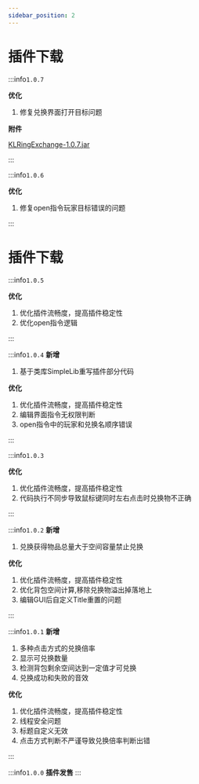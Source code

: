 ```yaml
---
sidebar_position: 2
---
```


# 插件下载

:::info`1.0.7`

**优化**

1. 修复兑换界面打开目标问题

**附件**

[KLRingExchange-1.0.7.jar](https://www.goodmc.cn/plugin/KLRingExchange/KLRingExchange-1.0.7.jar)

:::

:::info`1.0.6`

**优化**

1. 修复open指令玩家目标错误的问题

:::

# 插件下载

:::info`1.0.5`

**优化**

1. 优化插件流畅度，提高插件稳定性
2. 优化open指令逻辑

:::

:::info`1.0.4`
**新增**

1. 基于类库SimpleLib重写插件部分代码

**优化**

1. 优化插件流畅度，提高插件稳定性
2. 编辑界面指令无权限判断
3. open指令中的玩家和兑换名顺序错误

:::

:::info`1.0.3`

**优化**

1. 优化插件流畅度，提高插件稳定性
2. 代码执行不同步导致鼠标键同时左右点击时兑换物不正确

:::

:::info`1.0.2`
**新增**

1. 兑换获得物品总量大于空间容量禁止兑换

**优化**

1. 优化插件流畅度，提高插件稳定性
2. 优化背包空间计算,移除兑换物溢出掉落地上
3. 编辑GUI后自定义Title重置的问题

:::

:::info`1.0.1`
**新增**

1. 多种点击方式的兑换倍率
2. 显示可兑换数量
3. 检测背包剩余空间达到一定值才可兑换
4. 兑换成功和失败的音效

**优化**

1. 优化插件流畅度，提高插件稳定性
2. 线程安全问题
3. 标题自定义无效
4. 点击方式判断不严谨导致兑换倍率判断出错

:::

:::info`1.0.0`
**插件发售**
:::
